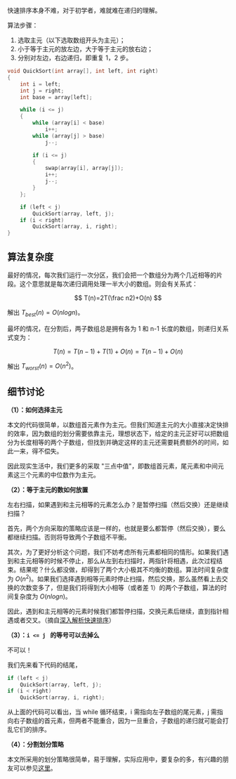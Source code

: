 快速排序本身不难，对于初学者，难就难在递归的理解。

算法步骤：

1. 选取主元（以下选取数组开头为主元）；
2. 小于等于主元的放左边，大于等于主元的放右边；
3. 分别对左边，右边递归，即重复 1，2 步。

```c++
void QuickSort(int array[], int left, int right)
{
    int i = left;
    int j = right;
    int base = array[left];

    while (i <= j)
    {
        while (array[i] < base)
            i++;
        while (array[j] > base)
            j--;

        if (i <= j)
        {
            swap(array[i], array[j]);
            i++;
            j--;
        }
    };

    if (left < j)
        QuickSort(array, left, j);
    if (i < right)
        QuickSort(array, i, right);
}
```
## 算法复杂度

最好的情况，每次我们运行一次分区，我们会把一个数组分为两个几近相等的片段。这个意思就是每次递归调用处理一半大小的数组。则会有关系式：


$$
T(n)=2T(\frac n2)+O(n)
$$

解出 $T_{best}(n)=O(nlogn)$。

最坏的情况，在分割后，两子数组总是拥有各为 1 和 n-1 长度的数组，则递归关系式变为：

$$
T(n)=T(n-1)+T(1)+O(n)=T(n-1)+O(n)
$$

解出 $T_{worst}(n)=O(n^2)$。

## 细节讨论

**（1）：如何选择主元**

本文的代码很简单，以数组首元素作为主元。但我们知道主元的大小直接决定快排的效率，因为数组的划分需要依靠主元，理想状态下，给定的主元正好可以把数组分为长度相等的两个子数组，但找到并确定这样的主元还需要耗费额外的时间，如此一来，得不偿失。

因此现实生活中，我们更多的采取 "三点中值"，即数组首元素，尾元素和中间元素这三个元素的中位数作为主元。

**（2）：等于主元的数如何放置**

左右扫描，如果遇到和主元相等的元素怎么办？是暂停扫描（然后交换）还是继续扫描？

首先，两个方向采取的策略应该是一样的，也就是要么都暂停（然后交换），要么都继续扫描。否则将导致两个子数组不平衡。

其次，为了更好分析这个问题，我们不妨考虑所有元素都相同的情形。如果我们遇到和主元相等的时候不停止，那么从左到右扫描时，两指针将相遇，此次过程结束。结果呢？什么都没做，却得到了两个大小极其不均衡的数组。算法时间复杂度为 $O(n^2)$。如果我们选择遇到相等元素时停止扫描，然后交换，那么虽然看上去交换的次数变多了，但是我们将得到大小相等（或者差 1）的两个子数组，算法的时间复杂度为 $O(nlogn)$。

因此，遇到和主元相等的元素时候我们都暂停扫描，交换元素后继续，直到指针相遇或者交叉。（摘自[深入解析快速排序](http://www.yebangyu.org/blog/2016/03/09/quicksort/)）

**（3）：`i <= j ` 的等号可以去掉么**

不可以！

我们先来看下代码的结尾，

```c++
if (left < j)
    QuickSort(array, left, j);
if (i < right)
    QuickSort(array, i, right);
```

从上面的代码可以看出，当 while 循环结束，i 需指向左子数组的尾元素，j 需指向右子数组的首元素，但两者不能重合，因为一旦重合，子数组的递归就可能会打乱它们的排序。

**（4）：分割划分策略**

本文所采用的划分策略很简单，易于理解，实际应用中，要复杂的多，有兴趣的朋友可以参见[这里](https://algs4.cs.princeton.edu/lectures/23DemoPartitioning.pdf)。
